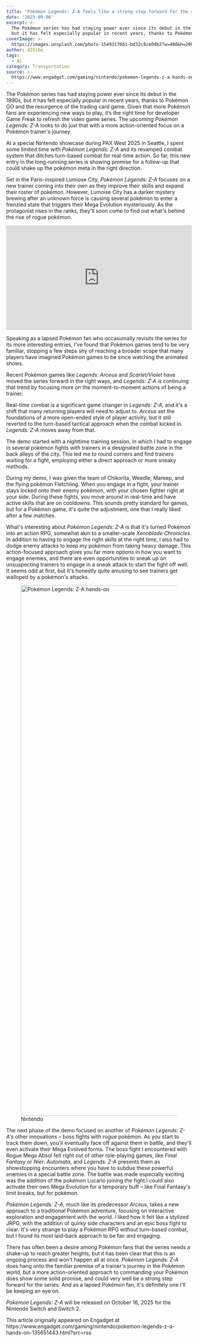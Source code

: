 ```yaml
---
title: 'Pokémon Legends: Z-A feels like a strong step forward for the series'
date: '2025-09-06'
excerpt: >-
  The Pokémon series has had staying power ever since its debut in the 1990s,
  but it has felt especially popular in recent years, thanks to Pokémon GO a...
coverImage: >-
  https://images.unsplash.com/photo-1549317661-bd32c8ce0db2?w=400&h=200&fit=crop&auto=format
author: AIVibe
tags:
  - Ai
category: Transportation
source: >-
  https://www.engadget.com/gaming/nintendo/pokemon-legends-z-a-hands-on-135651443.html?src=rss
---
```

<p>The Pokémon series has had staying power ever since its debut in the 1990s, but it has felt especially popular in recent years, thanks to Pokémon GO and the resurgence of the trading card game. Given that more Pokémon fans are experiencing new ways to play, it’s the right time for developer Game Freak to refresh the video game series. The upcoming <em>Pokémon Legends: Z-A </em>looks to do just that with a more action-oriented focus on a Pokémon trainer&#39;s journey.</p>
<p>At a special Nintendo showcase during PAX West 2025 in Seattle, I spent some limited time with <em>Pokémon Legends: Z-A</em> and its revamped combat system that ditches turn-based combat for real-time action. So far, this new entry in the long-running series is showing promise for a follow-up that could shake up the pokémon meta in the right direction.</p>
<span id="end-legacy-contents"></span><p>Set in the Paris-inspired Lumiose City, <em>Pokémon Legends: Z-A</em> focuses on a new trainer coming into their own as they improve their skills and expand their roster of pokémon. However, Lumoise City has a darker mystery brewing after an unknown force is causing several pokémon to enter a frenzied state that triggers their Mega Evolution mysteriously. As the protagonist rises in the ranks, they&#39;ll soon come to find out what&#39;s behind the rise of rogue pokémon.</p>
<div id="811ca08d30a24adb9ae27f19521a2cb7"><div style="left:0;width:100%;height:0;position:relative;padding-bottom:56.25%;"><iframe src="https://www.youtube.com/embed/Xt4ccSMw870?rel=0" style="top:0;left:0;width:100%;height:100%;position:absolute;border:0;" allowfullscreen scrolling="no" data-embed-domain="www.youtube.com"></iframe></div></div>
<p>Speaking as a lapsed Pokémon fan who occasionally revisits the series for its more interesting entries, I&#39;ve found that Pokémon games tend to be very familiar, stopping a few steps shy of reaching a broader scope that many players have imagined Pokémon games to be since watching the animated shows.</p>
<p>Recent Pokémon games like <em>Legends: Arceus</em> and <em>Scarlet/Violet</em> have moved the series forward in the right ways, and <em>Legends: Z-A </em>is continuing that trend by focusing more on the moment-to-moment actions of being a trainer.</p>
<p>Real-time combat is a significant game changer in <em>Legends:</em> <em>Z-A</em>, and it&#39;s a shift that many returning players will need to adjust to. <em>Arceus </em>set the foundations of a more open-ended style of player activity, but it still reverted to the turn-based tactical approach when the combat kicked in. <em>Legends: Z-A</em> moves away from that.</p>
<p>The demo started with a nighttime training session, in which I had to engage in several pokémon fights with trainers in a designated battle zone in the back alleys of the city. This led me to round corners and find trainers waiting for a fight, employing either a direct approach or more sneaky methods.</p>
<p>During my demo, I was given the team of Chikorita, Weedle, Mareep, and the flying pokémon Fletchling. When you engage in a fight, your trainer stays locked onto their enemy pokémon, with your chosen fighter right at your side. During these fights, you move around in real-time and have active skills that are on cooldowns. This sounds pretty standard for games, but for a Pokémon game, it&#39;s quite the adjustment, one that I really liked after a few matches.</p>
<p>What&#39;s interesting about <em>Pokémon Legends: Z-A</em> is that it&#39;s turned Pokémon into an action RPG,  somewhat akin to a smaller-scale <em>Xenoblade Chronicles</em>. In addition to having to engage the right skills at the right time, I also had to dodge enemy attacks to keep my pokémon from taking heavy damage. This action-focused approach gives you far more options in how you want to engage enemies, and there are even opportunities to sneak up on unsuspecting trainers to engage in a sneak attack to start the fight off well. It seems odd at first, but it&#39;s honestly quite amusing to see trainers get walloped by a pokémon&#39;s attacks.</p>
<figure><img src="https://s.yimg.com/os/creatr-uploaded-images/2025-09/aa5a5410-8a3d-11f0-bf6a-bc7a2b17d791" data-crop-orig-src="https://s.yimg.com/os/creatr-uploaded-images/2025-09/aa5a5410-8a3d-11f0-bf6a-bc7a2b17d791" style="height:1440px;width:2560px;" alt="Pok&#xe9;mon Legends: Z-A hands-on" data-uuid="19802169-8496-3cd9-a19f-e76bcf2508fa"><figcaption></figcaption><div class="photo-credit">Nintendo</div></figure>
<p>The next phase of the demo focused on another of <em>Pokémon Legends: Z-A&#39;</em>s other innovations – boss fights with rogue pokémon. As you start to track them down, you&#39;ll eventually face off against them in battle, and they&#39;ll even activate their Mega Evolved forms. The boss fight I encountered with Rogue Mega Absol felt right out of other role-playing games, like <em>Final Fantasy </em>or<em> Nier: Automata, </em>and<em> Legends: Z-A </em>presents them as showstopping encounters where you have to subdue these powerful enemies in a special battle zone. The battle was made especially exciting was the addition of the pokémon Lucario joining the fight.I could also activate their own Mega Evolution for a temporary buff – like Final Fantasy&#39;s limit breaks, but for pokémon.</p>
<p><em>Pokémon Legends: Z-A</em>, much like its predecessor <em>Arceus</em>, takes a new approach to a traditional Pokémon adventure, focusing on interactive exploration and engagement with the world. I liked how it felt like a stylized JRPG, with the addition of quirky side characters and an epic boss fight to clear. It&#39;s very strange to play a Pokémon RPG without turn-based combat, but I found its most laid-back approach to be fair and engaging.</p>
<p>There has often been a desire among Pokémon fans that the series needs a shake-up to reach greater heights, but it has been clear that this is an ongoing process and won&#39;t happen all at once. <em>Pokémon Legends: Z-A</em> does hang onto the familiar premise of a trainer&#39;s journey in the Pokémon world, but a more action-oriented approach to commanding your Pokémon does show some solid promise, and could very well be a strong step forward for the series. And as a lapsed Pokémon fan, it&#39;s definitely one I&#39;ll be keeping an eye on.</p>
<p><em>Pokémon Legends: Z-A</em> will be released on October 16, 2025 for the Nintendo Switch and Switch 2.</p>This article originally appeared on Engadget at https://www.engadget.com/gaming/nintendo/pokemon-legends-z-a-hands-on-135651443.html?src=rss
